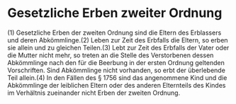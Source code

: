 # Gesetzliche Erben zweiter Ordnung

(1) Gesetzliche Erben der zweiten Ordnung sind die Eltern des Erblassers und deren Abkömmlinge.(2) Leben zur Zeit des Erbfalls die Eltern, so erben sie allein und zu gleichen Teilen.(3) Lebt zur Zeit des Erbfalls der Vater oder die Mutter nicht mehr, so treten an die Stelle des Verstorbenen dessen Abkömmlinge nach den für die Beerbung in der ersten Ordnung geltenden Vorschriften. Sind Abkömmlinge nicht vorhanden, so erbt der überlebende Teil allein.(4) In den Fällen des § 1756 sind das angenommene Kind und die Abkömmlinge der leiblichen Eltern oder des anderen Elternteils des Kindes im Verhältnis zueinander nicht Erben der zweiten Ordnung. 

